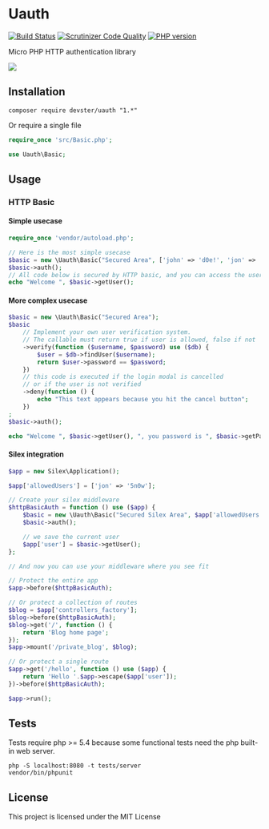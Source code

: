 Uauth
=====

[![Build Status](https://travis-ci.org/devster/uauth.svg?branch=master)](https://travis-ci.org/devster/uauth)
[![Scrutinizer Code Quality](https://scrutinizer-ci.com/g/devster/uauth/badges/quality-score.png?b=master)](https://scrutinizer-ci.com/g/devster/uauth/?branch=master)
[![PHP version](https://badge.fury.io/ph/devster%2Fuauth.svg)](http://badge.fury.io/ph/devster%2Fuauth)

Micro PHP HTTP authentication library

![](http://i.imgur.com/gaxDghEl.png)

Installation
------------

    composer require devster/uauth "1.*"

Or require a single file

```php
require_once 'src/Basic.php';

use Uauth\Basic;
```

Usage
-----

### HTTP Basic

#### Simple usecase

```php
require_once 'vendor/autoload.php';

// Here is the most simple usecase
$basic = new \Uauth\Basic("Secured Area", ['john' => 'd0e!', 'jon' => '5n0w']);
$basic->auth();
// All code below is secured by HTTP basic, and you can access the user
echo "Welcome ", $basic->getUser();
```

#### More complex usecase

```php
$basic = new \Uauth\Basic("Secured Area");
$basic
    // Implement your own user verification system.
    // The callable must return true if user is allowed, false if not
    ->verify(function ($username, $password) use ($db) {
        $user = $db->findUser($username);
        return $user->password == $password;
    })
    // this code is executed if the login modal is cancelled
    // or if the user is not verified
    ->deny(function () {
        echo "This text appears because you hit the cancel button";
    })
;
$basic->auth();

echo "Welcome ", $basic->getUser(), ", you password is ", $basic->getPassword();
```

#### Silex integration

```php
$app = new Silex\Application();

$app['allowedUsers'] = ['jon' => '5n0w'];

// Create your silex middleware
$httpBasicAuth = function () use ($app) {
    $basic = new \Uauth\Basic("Secured Silex Area", $app['allowedUsers']);
    $basic->auth();

    // we save the current user
    $app['user'] = $basic->getUser();
};

// And now you can use your middleware where you see fit

// Protect the entire app
$app->before($httpBasicAuth);

// Or protect a collection of routes
$blog = $app['controllers_factory'];
$blog->before($httpBasicAuth);
$blog->get('/', function () {
    return 'Blog home page';
});
$app->mount('/private_blog', $blog);

// Or protect a single route
$app->get('/hello', function () use ($app) {
    return 'Hello '.$app->escape($app['user']);
})->before($httpBasicAuth);

$app->run();
```

Tests
-----

Tests require php >= 5.4 because some functional tests need the php built-in web server.

    php -S localhost:8080 -t tests/server
    vendor/bin/phpunit

License
-------

This project is licensed under the MIT License
